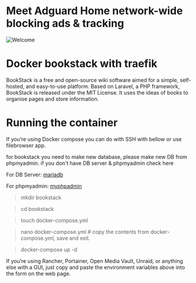 # Meet Adguard Home network-wide blocking ads & tracking

![Welcome](https://encrypted-tbn0.gstatic.com/images?q=tbn:ANd9GcRnSExt84LkcgzenJevQHk1u1NSHgnQx1SRag&s)

# Docker bookstack with traefik

BookStack is a free and open-source wiki software aimed for a simple, self-hosted, and easy-to-use platform. Based on Laravel, a PHP framework, BookStack is released under the MIT License. It uses the ideas of books to organise pages and store information.
# Running the container

If you’re using Docker compose you can do with SSH with bellow or use filebrowser app.

for bookstack you need to make new database, please make new DB from phpmyadmin. if you don't have DB server & phpmyadmin check here 

For DB Server: [mariadb](https://github.com/ipathum/docker-compose_with_treafik/blob/106638d2012b358ff9a9359ca6dcec71e8c9eb2e/mariadb/README.md)

For phpmyadmin: [myphpadmin](https://github.com/ipathum/docker-compose_with_treafik/blob/106638d2012b358ff9a9359ca6dcec71e8c9eb2e/phpmyadmin/README.md)

> mkdir bookstack

> cd bookstack

> touch docker-compose.yml

> nano docker-compose.yml # copy the contents from docker-compose.yml, save and exit.

> docker-compose up -d

If you’re using Rancher, Portainer, Open Media Vault, Unraid, or anything else with a GUI, just copy and paste the environment variables above into the form on the web page.

